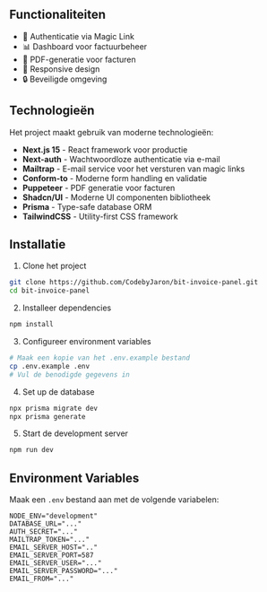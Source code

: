 ## Functionaliteiten

-   📧 Authenticatie via Magic Link
-   📊 Dashboard voor factuurbeheer
-   📄 PDF-generatie voor facturen
-   📱 Responsive design
-   🔒 Beveiligde omgeving

## Technologieën

Het project maakt gebruik van moderne technologieën:

-   **Next.js 15** - React framework voor productie
-   **Next-auth** - Wachtwoordloze authenticatie via e-mail
-   **Mailtrap** - E-mail service voor het versturen van magic links
-   **Conform-to** - Moderne form handling en validatie
-   **Puppeteer** - PDF generatie voor facturen
-   **Shadcn/UI** - Moderne UI componenten bibliotheek
-   **Prisma** - Type-safe database ORM
-   **TailwindCSS** - Utility-first CSS framework

## Installatie

1. Clone het project

```bash
git clone https://github.com/CodebyJaron/bit-invoice-panel.git
cd bit-invoice-panel
```

2. Installeer dependencies

```bash
npm install
```

3. Configureer environment variables

```bash
# Maak een kopie van het .env.example bestand
cp .env.example .env
# Vul de benodigde gegevens in
```

4. Set up de database

```bash
npx prisma migrate dev
npx prisma generate
```

5. Start de development server

```bash
npm run dev
```

## Environment Variables

Maak een `.env` bestand aan met de volgende variabelen:

```env
NODE_ENV="development"
DATABASE_URL="..."
AUTH_SECRET="..."
MAILTRAP_TOKEN="..."
EMAIL_SERVER_HOST=".."
EMAIL_SERVER_PORT=587
EMAIL_SERVER_USER="..."
EMAIL_SERVER_PASSWORD="..."
EMAIL_FROM="..."
```
